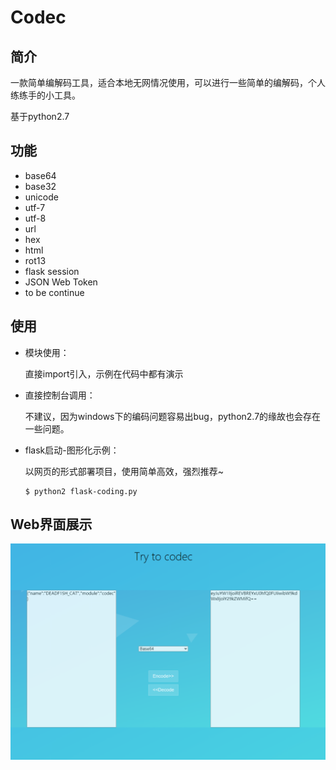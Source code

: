 # Codec

## 简介

一款简单编解码工具，适合本地无网情况使用，可以进行一些简单的编解码，个人练练手的小工具。

基于python2.7

## 功能

- base64
- base32
- unicode
- utf-7
- utf-8
- url
- hex
- html
- rot13
- flask session
- JSON Web Token
- to be continue

## 使用

- 模块使用：

  直接import引入，示例在代码中都有演示

- 直接控制台调用：

  不建议，因为windows下的编码问题容易出bug，python2.7的缘故也会存在一些问题。

- flask启动-图形化示例：

  以网页的形式部署项目，使用简单高效，强烈推荐~

  ```shell
  $ python2 flask-coding.py
  ```

## Web界面展示

![image-20200921162127840](image/image-20200921162127840.png)

 